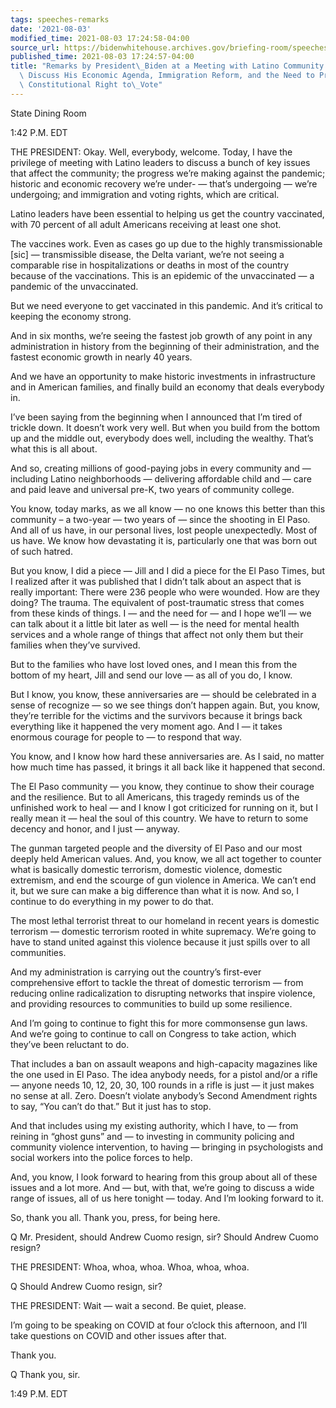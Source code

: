 ```yaml
---
tags: speeches-remarks
date: '2021-08-03'
modified_time: 2021-08-03 17:24:58-04:00
source_url: https://bidenwhitehouse.archives.gov/briefing-room/speeches-remarks/2021/08/03/remarks-by-president-biden-at-a-meeting-with-latino-community-leaders-to-discuss-his-economic-agenda-immigration-reform-and-the-need-to-protect-the-sacred-constitutional-right-to-vote/
published_time: 2021-08-03 17:24:57-04:00
title: "Remarks by President\_Biden at a Meeting with Latino Community Leaders to\
  \ Discuss His Economic Agenda, Immigration Reform, and the Need to Protect the Sacred,\
  \ Constitutional Right to\_Vote"
---
```

 
State Dining Room

1:42 P.M. EDT

THE PRESIDENT: Okay. Well, everybody, welcome. Today, I have the
privilege of meeting with Latino leaders to discuss a bunch of key
issues that affect the community; the progress we’re making against the
pandemic; historic and economic recovery we’re under- — that’s
undergoing — we’re undergoing; and immigration and voting rights, which
are critical.

Latino leaders have been essential to helping us get the country
vaccinated, with 70 percent of all adult Americans receiving at least
one shot.

The vaccines work. Even as cases go up due to the highly
transmissionable \[sic\] — transmissible disease, the Delta variant,
we’re not seeing a comparable rise in hospitalizations or deaths in most
of the country because of the vaccinations. This is an epidemic of the
unvaccinated — a pandemic of the unvaccinated.

But we need everyone to get vaccinated in this pandemic. And it’s
critical to keeping the economy strong.

And in six months, we’re seeing the fastest job growth of any point in
any administration in history from the beginning of their
administration, and the fastest economic growth in nearly 40 years.

And we have an opportunity to make historic investments in
infrastructure and in American families, and finally build an economy
that deals everybody in.

I’ve been saying from the beginning when I announced that I’m tired of
trickle down. It doesn’t work very well. But when you build from the
bottom up and the middle out, everybody does well, including the
wealthy. That’s what this is all about.

And so, creating millions of good-paying jobs in every community and —
including Latino neighborhoods — delivering affordable child and — care
and paid leave and universal pre-K, two years of community college.

You know, today marks, as we all know — no one knows this better than
this community – a two-year — two years of — since the shooting in El
Paso. And all of us have, in our personal lives, lost people
unexpectedly. Most of us have. We know how devastating it is,
particularly one that was born out of such hatred.

But you know, I did a piece — Jill and I did a piece for the El Paso
Times, but I realized after it was published that I didn’t talk about an
aspect that is really important: There were 236 people who were wounded.
How are they doing? The trauma. The equivalent of post-traumatic stress
that comes from these kinds of things. I — and the need for — and I hope
we’ll — we can talk about it a little bit later as well — is the need
for mental health services and a whole range of things that affect not
only them but their families when they’ve survived.

But to the families who have lost loved ones, and I mean this from the
bottom of my heart, Jill and send our love — as all of you do, I know.

But I know, you know, these anniversaries are — should be celebrated in
a sense of recognize — so we see things don’t happen again. But, you
know, they’re terrible for the victims and the survivors because it
brings back everything like it happened the very moment ago. And I — it
takes enormous courage for people to — to respond that way.

You know, and I know how hard these anniversaries are. As I said, no
matter how much time has passed, it brings it all back like it happened
that second.

The El Paso community — you know, they continue to show their courage
and the resilience. But to all Americans, this tragedy reminds us of the
unfinished work to heal — and I know I got criticized for running on it,
but I really mean it — heal the soul of this country. We have to return
to some decency and honor, and I just — anyway.

The gunman targeted people and the diversity of El Paso and our most
deeply held American values. And, you know, we all act together to
counter what is basically domestic terrorism, domestic violence,
domestic extremism, and end the scourge of gun violence in America. We
can’t end it, but we sure can make a big difference than what it is now.
And so, I continue to do everything in my power to do that.

The most lethal terrorist threat to our homeland in recent years is
domestic terrorism — domestic terrorism rooted in white supremacy. We’re
going to have to stand united against this violence because it just
spills over to all communities.

And my administration is carrying out the country’s first-ever
comprehensive effort to tackle the threat of domestic terrorism — from
reducing online radicalization to disrupting networks that inspire
violence, and providing resources to communities to build up some
resilience.

And I’m going to continue to fight this for more commonsense gun laws.
And we’re going to continue to call on Congress to take action, which
they’ve been reluctant to do.

That includes a ban on assault weapons and high-capacity magazines like
the one used in El Paso. The idea anybody needs, for a pistol and/or a
rifle — anyone needs 10, 12, 20, 30, 100 rounds in a rifle is just — it
just makes no sense at all. Zero. Doesn’t violate anybody’s Second
Amendment rights to say, “You can’t do that.” But it just has to stop.

And that includes using my existing authority, which I have, to — from
reining in “ghost guns” and — to investing in community policing and
community violence intervention, to having — bringing in psychologists
and social workers into the police forces to help.

And, you know, I look forward to hearing from this group about all of
these issues and a lot more. And — but, with that, we’re going to
discuss a wide range of issues, all of us here tonight — today. And I’m
looking forward to it.

So, thank you all. Thank you, press, for being here.

Q Mr. President, should Andrew Cuomo resign, sir? Should Andrew Cuomo
resign?

THE PRESIDENT: Whoa, whoa, whoa. Whoa, whoa, whoa.

Q Should Andrew Cuomo resign, sir?

THE PRESIDENT: Wait — wait a second. Be quiet, please.

I’m going to be speaking on COVID at four o’clock this afternoon, and
I’ll take questions on COVID and other issues after that.

Thank you.

Q Thank you, sir.

1:49 P.M. EDT
